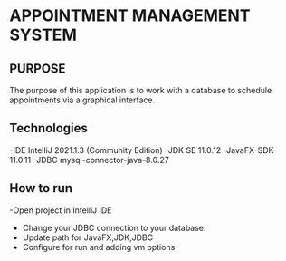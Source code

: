 # APPOINTMENT MANAGEMENT SYSTEM

## PURPOSE 
The purpose of this application is to work with a database to schedule
appointments via a graphical interface. 

## Technologies 
-IDE IntelliJ 2021.1.3 (Community Edition)
-JDK SE 11.0.12
-JavaFX-SDK-11.0.11
-JDBC mysql-connector-java-8.0.27

## How to run 
-Open project in IntelliJ IDE
- Change your JDBC connection to your database.
- Update path for JavaFX,JDK,JDBC
- Configure for run and adding vm options





 
